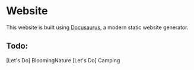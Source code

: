 # Website

This website is built using [Docusaurus](https://docusaurus.io/), a modern static website generator.

## Todo:
[Let's Do] BloomingNature
[Let's Do] Camping

